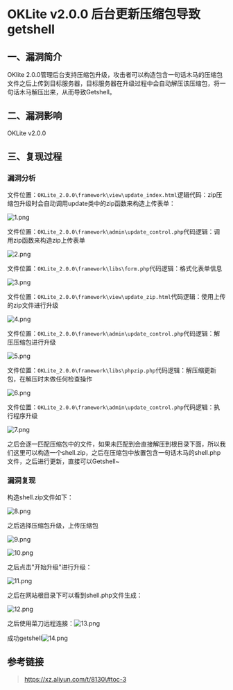 OKLite v2.0.0 后台更新压缩包导致getshell
========================================

一、漏洞简介
------------

OKlite
2.0.0管理后台支持压缩包升级，攻击者可以构造包含一句话木马的压缩包文件之后上传到目标服务器，目标服务器在升级过程中会自动解压该压缩包，将一句话木马解压出来，从而导致Getshell。

二、漏洞影响
------------

OKLite v2.0.0

三、复现过程
------------

### 漏洞分析

文件位置：`OKLite_2.0.0\framework\view\update_index.html`逻辑代码：zip压缩包升级时会自动调用update类中的zip函数来构造上传表单：

![1.png](resource/OKLitev2.0.0后台更新压缩包导致getshell/media/rId25.png)

文件位置：`OKLite_2.0.0\framework\admin\update_control.php`代码逻辑：调用zip函数来构造zip上传表单

![2.png](resource/OKLitev2.0.0后台更新压缩包导致getshell/media/rId26.png)

文件位置：`OKLite_2.0.0\framework\libs\form.php`代码逻辑：格式化表单信息

![3.png](resource/OKLitev2.0.0后台更新压缩包导致getshell/media/rId27.png)

文件位置：`OKLite_2.0.0\framework\view\update_zip.html`代码逻辑：使用上传的zip文件进行升级

![4.png](resource/OKLitev2.0.0后台更新压缩包导致getshell/media/rId28.png)

文件位置：`OKLite_2.0.0\framework\admin\update_control.php`代码逻辑：解压压缩包进行升级

![5.png](resource/OKLitev2.0.0后台更新压缩包导致getshell/media/rId29.png)

文件位置：`OKLite_2.0.0\framework\libs\phpzip.php`代码逻辑：解压缩更新包，在解压时未做任何检查操作

![6.png](resource/OKLitev2.0.0后台更新压缩包导致getshell/media/rId30.png)

文件位置：`OKLite_2.0.0\framework\admin\update_control.php`代码逻辑：执行程序升级

![7.png](resource/OKLitev2.0.0后台更新压缩包导致getshell/media/rId31.png)

之后会逐一匹配压缩包中的文件，如果未匹配到会直接解压到根目录下面，所以我们这里可以构造一个shell.zip，之后在压缩包中放置包含一句话木马的shell.php文件，之后进行更新，直接可以Getshell\~

### 漏洞复现

构造shell.zip文件如下：

![8.png](resource/OKLitev2.0.0后台更新压缩包导致getshell/media/rId33.png)

之后选择压缩包升级，上传压缩包

![9.png](resource/OKLitev2.0.0后台更新压缩包导致getshell/media/rId34.png)

![10.png](resource/OKLitev2.0.0后台更新压缩包导致getshell/media/rId35.png)

之后点击"开始升级"进行升级：

![11.png](resource/OKLitev2.0.0后台更新压缩包导致getshell/media/rId36.png)

之后在网站根目录下可以看到shell.php文件生成：

![12.png](resource/OKLitev2.0.0后台更新压缩包导致getshell/media/rId37.png)

之后使用菜刀远程连接：![13.png](resource/OKLitev2.0.0后台更新压缩包导致getshell/media/rId38.png)

成功getshell![14.png](resource/OKLitev2.0.0后台更新压缩包导致getshell/media/rId39.png)

参考链接
--------

> https://xz.aliyun.com/t/8130\#toc-3
